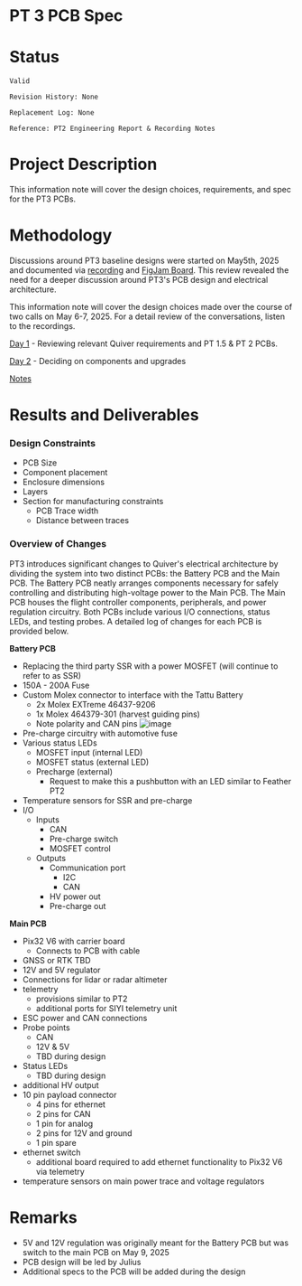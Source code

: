 
# PT 3 PCB Spec

# Status

`Valid`

`Revision History: None`

`Replacement Log: None`

`Reference: PT2 Engineering Report & Recording Notes`

# Project Description

This information note will cover the design choices, requirements, and spec for the PT3 PCBs.

# Methodology

Discussions around PT3 baseline designs were started on May5th, 2025 and documented via [recording](https://drive.google.com/file/d/1gKChez0KID_fH9h32p80YMG8lpvG8C8I/view?usp=drive_link) and [FigJam Board](https://www.figma.com/board/SU1d7bKC6t5i6ATU0lYqLt/PT3-Baseline-Design-Discussion?node-id=1-1034&t=OotsqhjERJzCrPtP-0). This review revealed the need for a deeper discussion around PT3's PCB design and electrical architecture. 

This information note will cover the design choices made  over the course of two calls on May 6-7, 2025. For a detail review of the conversations, listen to the recordings.

[Day 1](https://drive.google.com/file/d/1PiIob_eGq5ElMCwGZTUeyg_mtlkL63G9/view?usp=drive_link) - Reviewing relevant Quiver requirements and PT 1.5 & PT 2 PCBs.

[Day 2](https://drive.google.com/file/d/1p_hfNhdg6mo9MM4S5YFZBDAfLjT9-_I8/view?usp=drive_link) - Deciding on components and upgrades

[Notes]()

# Results and Deliverables

### Design Constraints

- PCB Size
- Component placement
- Enclosure dimensions
- Layers
- Section for manufacturing constraints
  - PCB Trace width
  - Distance between traces 

### Overview of Changes

PT3 introduces significant changes to Quiver's electrical architecture by dividing the system into two distinct PCBs: the Battery PCB and the Main PCB. The Battery PCB neatly arranges components necessary for safely controlling and distributing high-voltage power to the Main PCB. The Main PCB houses the flight controller components, peripherals, and power regulation circuitry. Both PCBs include various I/O connections, status LEDs, and testing probes. A detailed log of changes for each PCB is provided below.

**Battery PCB**
- Replacing the third party SSR with a power MOSFET (will continue to refer to as SSR)
- 150A - 200A Fuse
- Custom Molex connector to interface with the Tattu Battery
  - 2x Molex EXTreme 46437-9206
  - 1x Molex 464379-301 (harvest guiding pins)
  - Note polarity and CAN pins
    ![image](https://github.com/user-attachments/assets/bc51998c-54ee-4694-96e2-ba4f28f30103)
- Pre-charge circuitry with automotive fuse
- Various status LEDs
  - MOSFET input (internal LED)
  - MOSFET status (external LED)
  - Precharge (external)
    - Request to make this a pushbutton with an LED similar to Feather PT2
- Temperature sensors for SSR and pre-charge 
- I/O
  - Inputs
    - CAN
    - Pre-charge switch
    - MOSFET control
  - Outputs
    - Communication port
      - I2C
      - CAN
    - HV power out
    - Pre-charge out

 **Main PCB**
  - Pix32 V6 with carrier board
    - Connects to PCB with cable
  - GNSS or RTK TBD
  - 12V and 5V regulator
  - Connections for lidar or radar altimeter
  - telemetry
    - provisions similar to PT2
    - additional ports for SIYI telemetry unit
  - ESC power and CAN connections
  - Probe points
    - CAN
    - 12V & 5V
    - TBD during design
  - Status LEDs
    - TBD during design
  - additional HV output
  - 10 pin payload connector
    - 4 pins for ethernet
    - 2 pins for CAN
    - 1 pin for analog
    - 2 pins for 12V and ground
    - 1 pin spare
  - ethernet switch
    - additional board required to add ethernet functionality to Pix32 V6 via telemetry
  - temperature sensors on main power trace and voltage regulators 


# Remarks
- 5V and 12V regulation was originally meant for the Battery PCB but was switch to the main PCB on May 9, 2025
- PCB design will be led by Julius
- Additional specs to the PCB will be added during the design 

